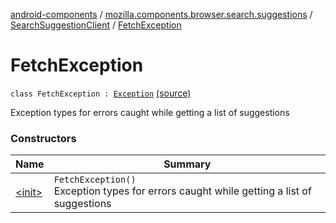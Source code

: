 [android-components](../../../index.md) / [mozilla.components.browser.search.suggestions](../../index.md) / [SearchSuggestionClient](../index.md) / [FetchException](./index.md)

# FetchException

`class FetchException : `[`Exception`](https://kotlinlang.org/api/latest/jvm/stdlib/kotlin/-exception/index.html) [(source)](https://github.com/mozilla-mobile/android-components/blob/master/components/browser/search/src/main/java/mozilla/components/browser/search/suggestions/SearchSuggestionClient.kt#L51)

Exception types for errors caught while getting a list of suggestions

### Constructors

| Name | Summary |
|---|---|
| [&lt;init&gt;](-init-.md) | `FetchException()`<br>Exception types for errors caught while getting a list of suggestions |

